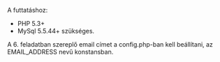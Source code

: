 A futtatáshoz:
- PHP 5.3+ 
- MySql  5.5.44+
szükséges.

A 6. feladatban szereplő email címet a config.php-ban kell beállítani, az EMAIL_ADDRESS nevű konstansban.
